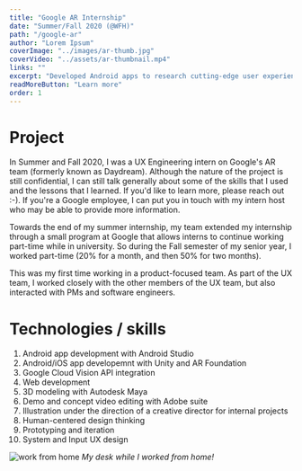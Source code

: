 ```yaml
---
title: "Google AR Internship"
date: "Summer/Fall 2020 (@WFH)"
path: "/google-ar"
author: "Lorem Ipsum"
coverImage: "../images/ar-thumb.jpg"
coverVideo: "../assets/ar-thumbnail.mp4"
links: ""
excerpt: "Developed Android apps to research cutting-edge user experiences within Google's Devices product area."
readMoreButton: "Learn more"
order: 1
---
```


# Project

In Summer and Fall 2020, I was a UX Engineering intern on Google's AR team (formerly known as Daydream). Although the nature of the project is still confidential, I can still talk generally about some of the skills that I used and the lessons that I learned. If you'd like to learn more, please reach out :-). If you're a Google employee, I can put you in touch with my intern host who may be able to provide more information.

Towards the end of my summer internship, my team extended my internship through a small program at Google that allows interns to continue working part-time while in university. So during the Fall semester of my senior year, I worked part-time (20% for a month, and then 50% for two months).

This was my first time working in a product-focused team. As part of the UX team, I worked closely with the other members of the UX team, but also interacted with PMs and software engineers. 

# Technologies / skills
1. Android app development with Android Studio
2. Android/iOS app developemnt with Unity and AR Foundation
3. Google Cloud Vision API integration
4. Web development 
5. 3D modeling with Autodesk Maya
6. Demo and concept video editing with Adobe suite
7. Illustration under the direction of a creative director for internal projects
8. Human-centered design thinking
9. Prototyping and iteration
10. System and Input UX design

![work from home](../images/google-ar/WFH.jpg)
<em>My desk while I worked from home!</em>